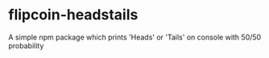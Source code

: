 # flipcoin-headstails
A simple npm package which prints 'Heads' or 'Tails' on console with 50/50 probability
